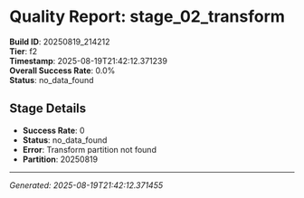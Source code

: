 # Quality Report: stage_02_transform

**Build ID**: 20250819_214212  
**Tier**: f2  
**Timestamp**: 2025-08-19T21:42:12.371239  
**Overall Success Rate**: 0.0%  
**Status**: no_data_found

## Stage Details

- **Success Rate**: 0
- **Status**: no_data_found
- **Error**: Transform partition not found
- **Partition**: 20250819

---
*Generated: 2025-08-19T21:42:12.371455*
